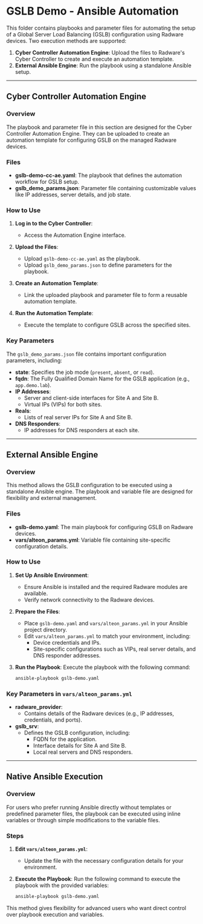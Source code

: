 # GSLB Demo - Ansible Automation

This folder contains playbooks and parameter files for automating the setup of a Global Server Load Balancing (GSLB) configuration using Radware devices. Two execution methods are supported:

1. **Cyber Controller Automation Engine**: Upload the files to Radware's Cyber Controller to create and execute an automation template.
2. **External Ansible Engine**: Run the playbook using a standalone Ansible setup.

---

## Cyber Controller Automation Engine

### Overview

The playbook and parameter file in this section are designed for the Cyber Controller Automation Engine. They can be uploaded to create an automation template for configuring GSLB on the managed Radware devices.

### Files

- **gslb-demo-cc-ae.yaml**: The playbook that defines the automation workflow for GSLB setup.
- **gslb_demo_params.json**: Parameter file containing customizable values like IP addresses, server details, and job state.

### How to Use

1. **Log in to the Cyber Controller**:
   - Access the Automation Engine interface.
   
2. **Upload the Files**:
   - Upload `gslb-demo-cc-ae.yaml` as the playbook.
   - Upload `gslb_demo_params.json` to define parameters for the playbook.

3. **Create an Automation Template**:
   - Link the uploaded playbook and parameter file to form a reusable automation template.

4. **Run the Automation Template**:
   - Execute the template to configure GSLB across the specified sites.

### Key Parameters

The `gslb_demo_params.json` file contains important configuration parameters, including:

- **state**: Specifies the job mode (`present`, `absent`, or `read`).
- **fqdn**: The Fully Qualified Domain Name for the GSLB application (e.g., `app.demo.lab`).
- **IP Addresses**:
  - Server and client-side interfaces for Site A and Site B.
  - Virtual IPs (VIPs) for both sites.
- **Reals**:
  - Lists of real server IPs for Site A and Site B.
- **DNS Responders**:
  - IP addresses for DNS responders at each site.

---

## External Ansible Engine

### Overview

This method allows the GSLB configuration to be executed using a standalone Ansible engine. The playbook and variable file are designed for flexibility and external management.

### Files

- **gslb-demo.yaml**: The main playbook for configuring GSLB on Radware devices.
- **vars/alteon_params.yml**: Variable file containing site-specific configuration details.

### How to Use

1. **Set Up Ansible Environment**:
   - Ensure Ansible is installed and the required Radware modules are available.
   - Verify network connectivity to the Radware devices.

2. **Prepare the Files**:
   - Place `gslb-demo.yaml` and `vars/alteon_params.yml` in your Ansible project directory.
   - Edit `vars/alteon_params.yml` to match your environment, including:
     - Device credentials and IPs.
     - Site-specific configurations such as VIPs, real server details, and DNS responder addresses.

3. **Run the Playbook**:
   Execute the playbook with the following command:

   ```bash
   ansible-playbook gslb-demo.yaml
   ```

### Key Parameters in `vars/alteon_params.yml`

- **radware_provider**:
  - Contains details of the Radware devices (e.g., IP addresses, credentials, and ports).
- **gslb_srv**:
  - Defines the GSLB configuration, including:
    - FQDN for the application.
    - Interface details for Site A and Site B.
    - Local real servers and DNS responders.

---

## Native Ansible Execution

### Overview

For users who prefer running Ansible directly without templates or predefined parameter files, the playbook can be executed using inline variables or through simple modifications to the variable files.

### Steps

1. **Edit `vars/alteon_params.yml`**:
   - Update the file with the necessary configuration details for your environment.

2. **Execute the Playbook**:
   Run the following command to execute the playbook with the provided variables:

   ```bash
   ansible-playbook gslb-demo.yaml
   ```

This method gives flexibility for advanced users who want direct control over playbook execution and variables.
